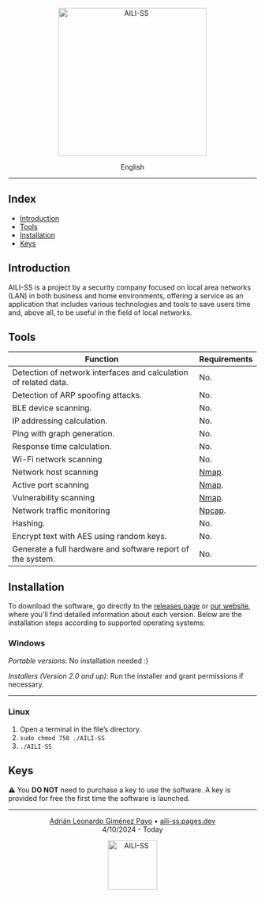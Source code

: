 <p align="center"><img style="width: 300px;" src="https://aili-ss.pages.dev/Img/Logos/Logo_Nombre_Blanco.png" alt="AILI-SS"></p>

<p align="center">English</p>

---

## Index

- [Introduction](#introduction)
- [Tools](#tools)
- [Installation](#installation)
- [Keys](#keys)

## Introduction

AILI-SS is a project by a security company focused on local area networks (LAN) in both business and home environments, offering a service as an application that includes various technologies and tools to save users time and, above all, to be useful in the field of local networks.

## Tools

| Function                                   | Requirements |
|-------------------------------------------|--------------|
| Detection of network interfaces and calculation of related data. | No.         |
| Detection of ARP spoofing attacks.        | No.         |
| BLE device scanning.                      | No.         |
| IP addressing calculation.                | No.         |
| Ping with graph generation.               | No.         |
| Response time calculation.                | No.         |
| Wi-Fi network scanning                    | No.         |
| Network host scanning                     | [Nmap](https://nmap.org).   |
| Active port scanning                      | [Nmap](https://nmap.org).   |
| Vulnerability scanning                    | [Nmap](https://nmap.org).   |
| Network traffic monitoring                | [Npcap](https://npcap.org). |
| Hashing.                                  | No.         |
| Encrypt text with AES using random keys.  | No.         |
| Generate a full hardware and software report of the system. | No.         |

## Installation

To download the software, go directly to the [releases page](https://github.com/byAd12/AILI-SS/releases) or [our website](https://www.aili-ss.xyz/Descargar), where you'll find detailed information about each version. Below are the installation steps according to supported operating systems:

### Windows

_Portable versions_: No installation needed :)

_Installers (Version 2.0 and up)_: Run the installer and grant permissions if necessary.

---

### Linux

1. Open a terminal in the file’s directory.
2. ```sudo chmod 750 ./AILI-SS```
3. ```./AILI-SS```

## Keys

⚠️ You **DO NOT** need to purchase a key to use the software. A key is provided for free the first time the software is launched.

---

<p align="center">
  <a href="https://byad12.pages.dev" target="_blank_">Adrián Leonardo Giménez Payo</a>  •  <a href="https://aili-ss.pages.dev" target="_blank_">aili-ss.pages.dev</a>
  <br>
  4/10/2024 - Today
</p>

<p align="center">
  <img style="width: 100px;" src="https://aili-ss.pages.dev/Img/Logos/Logo_Escudo.svg" alt="AILI-SS">
</p>
